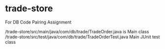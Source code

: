 # trade-store
For DB Code Pairing Assignment


/trade-store/src/main/java/com/db/trade/TradeOrder.java is Main class 
/trade-store/src/test/java/com/db/trade/TradeOrderTest.java Main JUnit test class
